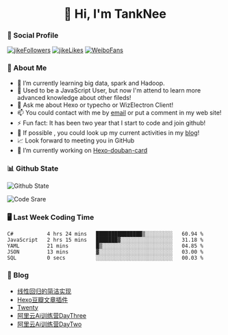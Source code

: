 
<h1 align="center">👋 Hi, I'm TankNee</h1>

### 📌 Social Profile 

[![jikeFollowers](https://img.shields.io/badge/dynamic/json?color=%23FFE411&label=JikeFollowers&query=%24.data.totalSubs&url=https%3A%2F%2Fapi.spencerwoo.com%2Fsubstats%2F%3Fsource%3DjikeFollower%26queryKey%3Dd25cf3f3-f6e6-4427-b418-51ba06cf26e9)](https://m.okjike.com)
[![jikeLikes](https://img.shields.io/badge/dynamic/json?color=%23FFE411&label=JikeLikes&query=%24.data.totalSubs&url=https%3A%2F%2Fapi.spencerwoo.com%2Fsubstats%2F%3Fsource%3DjikeLiked%26queryKey%3Dd25cf3f3-f6e6-4427-b418-51ba06cf26e9)](https://m.okjike.com)
[![WeiboFans](https://img.shields.io/badge/dynamic/json?color=%23E6162D&label=WeiboFollowers&query=%24.data.totalSubs&url=https%3A%2F%2Fapi.spencerwoo.com%2Fsubstats%2F%3Fsource%3Dweibo%26queryKey%3D5201023153)](https://www.weibo.com)

### 👦 About Me 

- 🌱 I’m currently learning big data, spark and Hadoop.
- 🤔 Used to be a JavaScript User, but now I'm attend to learn more advanced knowledge about other fileds!
- 💬 Ask me about Hexo or typecho or WizElectron Client!
- 📫 You could contact with me by [email](mailto:nee@tanknee.cn) or put a comment in my web site!
-  ⚡  Fun fact: It has been two year that I start to code and join github!
- 🎉 If possible , you could look up my current activities in my [blog](https://www.tanknee.cn)!
- 📈 Look forward to meeting you in GitHub
- 🔭 I’m currently working on [Hexo-douban-card](https://github.com/TankNee/hexo-douban-card)

### 📊 Github State

![Github State](https://github-readme-stats.vercel.app/api?username=TankNee&show_icons=true&hide_border=true)

![Code Srare](https://github-readme-stats.vercel.app/api/top-langs/?username=TankNee&layout=compact&hide_border=true&title_color=a0a9af)

### 🖥 Last Week Coding Time

<!--START_SECTION:waka-->
```text
C#           4 hrs 24 mins   ███████████████▒░░░░░░░░░   60.94 % 
JavaScript   2 hrs 15 mins   ███████▓░░░░░░░░░░░░░░░░░   31.18 % 
YAML         21 mins         █▒░░░░░░░░░░░░░░░░░░░░░░░   04.85 % 
JSON         13 mins         ▓░░░░░░░░░░░░░░░░░░░░░░░░   03.00 % 
SQL          0 secs          ░░░░░░░░░░░░░░░░░░░░░░░░░   00.03 % 
```
<!--END_SECTION:waka-->

### 📕 Blog

<!-- BLOG-POST-LIST:START -->
- [线性回归的简洁实现](https://www.tanknee.cn/2020/07/19/%E7%BA%BF%E6%80%A7%E5%9B%9E%E5%BD%92%E7%9A%84%E7%AE%80%E6%B4%81%E5%AE%9E%E7%8E%B0/)
- [Hexo豆瓣文章插件](https://www.tanknee.cn/2020/07/08/Hexo%E8%B1%86%E7%93%A3%E6%96%87%E7%AB%A0%E6%8F%92%E4%BB%B6/)
- [Twenty](https://www.tanknee.cn/2020/07/04/twenty/)
- [阿里云Ai训练营DayThree](https://www.tanknee.cn/2020/06/06/aliyunAiDayThree/)
- [阿里云Ai训练营DayTwo](https://www.tanknee.cn/2020/06/05/aliyunAiDayTwo/)
<!-- BLOG-POST-LIST:END -->
